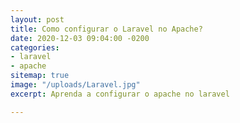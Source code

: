 ```yaml
---
layout: post
title: Como configurar o Laravel no Apache?
date: 2020-12-03 09:04:00 -0200
categories:
- laravel
- apache
sitemap: true
image: "/uploads/Laravel.jpg"
excerpt: Aprenda a configurar o apache no laravel

---
```

